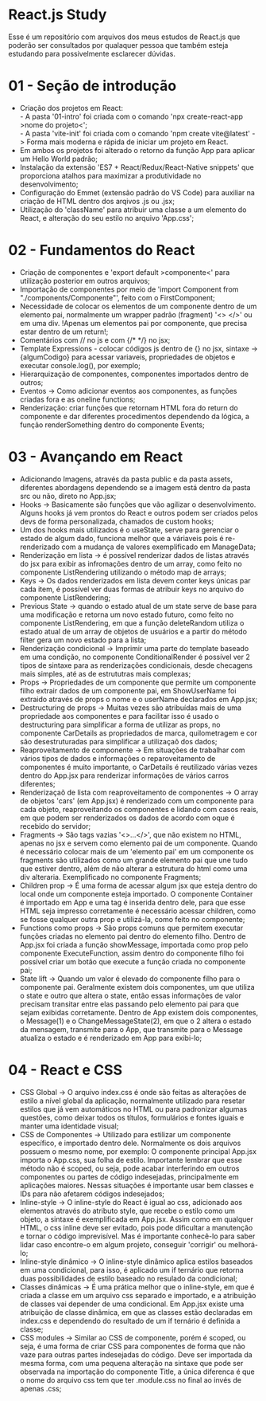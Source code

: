 # React.js Study
Esse é um repositório com arquivos dos meus estudos de React.js que poderão ser consultados por qualaquer pessoa que também esteja estudando para possivelmente esclarecer dúvidas.

# 01 - Seção de introdução
- Criação dos projetos em React: <br>- A pasta '01-intro' foi criada com o comando 'npx create-react-app >nome do projeto<';<br>
                                  - A pasta 'vite-init' foi criada com o comando 'npm create vite@latest' -> Forma mais moderna e rápida de iniciar um projeto em React.
- Em ambos os projetos foi alterado o retorno da função App para aplicar um Hello World padrão;
- Instalação da extensão 'ES7 + React/Redux/React-Native snippets' que proporciona atalhos para maximizar a produtividade no desenvolvimento;
- Configuração do Emmet (extensão padrão do VS Code) para auxiliar na criação de HTML dentro dos arqivos .js ou .jsx;
- Utilização do 'className' para atribuir uma classe a um elemento do React, e alteração do seu estilo no arquivo 'App.css';

# 02 - Fundamentos do React
- Criação de componentes e 'export default >componente<' para utilização posterior em outros arquivos;
- Importação de componentes por meio de 'import Component from "./components/Componente"', feito com o FirstComponent;
- Necessidade de colocar os elementos de um componente dentro de um elemento pai, normalmente um wrapper padrão (fragment) '<> </>' ou em uma div. !Apenas um elementos pai por componente, que precisa estar dentro de um return!;
- Comentários com // no js e com {/* */} no jsx;
- Template Expressions - colocar códigos js dentro de {} no jsx, sintaxe -> {algumCodigo} para acessar variaveis, propriedades de objetos e executar console.log(), por exemplo;
- Hierarquização de componentes, componentes importados dentro de outros;
- Eventos -> Como adicionar eventos aos componentes, as funções criadas fora e as oneline functions;
- Renderização: criar funções que retornam HTML fora do return do componente e dar diferentes procedimentos dependendo da lógica, a função renderSomething dentro do componente Events;

# 03 - Avançando em React
- Adicionando Imagens, através da pasta public e da pasta assets, diferentes abordagens dependendo se a imagem está dentro da pasta src ou não, direto no App.jsx;
- Hooks -> Basicamente são funções que vão agilizar o desenvolvimento. Alguns hooks já vem prontos do React e outros podem ser criados pelos devs de forma personalizada, chamados de custom hooks;
- Um dos hooks mais utilizados é o useState, serve para gerenciar o estado de algum dado, funciona melhor que a váriaveis pois é re-renderizado com a mudança de valores exemplificado em ManageData;
- Renderização em lista -> é possível renderizar dados de listas através do jsx para exibir as infromações dentro de um array, como feito no componente ListRendering utilizando o método map de arrays;
- Keys -> Os dados renderizados em lista devem conter keys únicas par cada item, é possível ver duas formas de atribuir keys no arquivo do componente ListRendering;
- Previous State -> quando o estado atual de um state serve de base para uma modificação e retorna um novo estado futuro, como feito no componente ListRendering, em que a função deleteRandom utiliza o estado atual de um array de objetos de usuários e a partir do método filter gera um novo estado para a lista;
- Renderização condicional -> Imprimir uma parte do template baseado em uma condição, no componente ConditionalRender é possível ver 2 tipos de sintaxe para as renderizações condicionais, desde checagens mais simples, até as de estrututras mais complexas;
- Props -> Propriedades de um componente que permite um componente filho extrair dados de um componente pai, em ShowUserName foi extraido através de props o nome e o userName declarados em App.jsx;
- Destructuring de props -> Muitas vezes são atribuídas mais de uma propriedade aos componentes e para facilitar isso é usado o destructuring para simplificar a forma de utilizar as props, no componente CarDetails as propriedados de marca, quilometragem e cor são desestruturadas para simplificar a utilizaçaõ dos dados;
- Reaproveitamento de componente -> Em situações de trabalhar com vários tipos de dados e informações o reparoveitamento de componentes é muito importante, o CarDetails é reutilizado várias vezes dentro do App.jsx para renderizar informações de vários carros diferentes;
- Renderizaçaõ de lista com reaproveitamento de componentes -> O array de objetos 'cars' (em App.jsx) é renderizado com um componente para cada objeto, reaproveitando os componentes e lidando com casos reais, em que podem ser renderizados os dados de acordo com oque é recebido do servidor;
- Fragments -> São tags vazias '<>...</>', que não existem no HTML, apenas no jsx e servem como elemento pai de um componente. Quando é necessário colocar mais de um 'elemento pai' em um componente os fragments são utilizados como um grande elemento pai que une tudo que estiver dentro, além de não alterar a estrutura do html como uma div alteraria. Exemplificado no componente Fragments;
- Children prop -> É uma forma de acessar algum jsx que esteja dentro do local onde um componente esteja importado. O componente Container é importado em App e uma tag é inserida dentro dele, para que esse HTML seja impresso corretamente é necessário acessar children, como se fosse qualquer outra prop e utilizá-la, como feito no componente;
- Functions como props -> São props comuns que permitem executar funções criadas no elemento pai dentro do elemento filho. Dentro de App.jsx foi criada a função showMessage, importada como prop pelo componente ExecuteFunction, assim dentro do componente filho foi possível criar um botão que execute a função criada no componente pai;
- State lift -> Quando um valor é elevado do componente filho para o componente pai. Geralmente existem dois componentes, um que utiliza o state e outro que altera o state, então essas informações de valor precisam transitar entre elas passando pelo elemento pai para que sejam exibidas corretamente. Dentro de App existem dois componentes, o Message(1) e o ChangeMessageState(2), em que o 2 altera o estado da mensagem, transmite para o App, que transmite para o Message atualiza o estado e é renderizado em App para exibi-lo;

# 04 - React e CSS
- CSS Global -> O arquivo index.css é onde são feitas as alterações de estilo a nível global da aplicação, normalmente utilizado para resetar estilos que já vem automáticos no HTML ou para padronizar algumas questões, como deixar todos os títulos, formulários e fontes iguais e manter uma identidade visual;
- CSS de Componentes -> Utilizado para estilizar um componente específico, e importado dentro dele. Normalmente os dois arquivos possuem o mesmo nome, por exemplo: O componente principal App.jsx importa o App.css, sua folha de estilo. Importante lembrar que esse método não é scoped, ou seja, pode acabar interferindo em outros componentes ou partes de código indesejadas, principalmente em aplicações maiores. Nessas situações é importante usar bem classes e IDs para não afetarem códigos indesejados;
- Inline-style -> O inline-style do React é igual ao css, adicionado aos elementos através do atributo style, que recebe o estilo como um objeto, a sintaxe é exemplificada em App.jsx. Assim como em qualquer HTML, o css inline deve ser evitado, pois pode dificultar a manutenção e tornar o código imprevisível. Mas é importante conhecê-lo para saber lidar caso encontre-o em algum projeto, conseguir 'corrigir' ou melhorá-lo;
- Inline-style dinâmico -> O inline-style dinâmico aplica estilos baseados em uma condicional, para isso, é aplicado um if ternário que retorna duas possibilidades de estilo baseado no resulado da condicional;
- Classes dinâmicas -> É uma prática melhor que o inline-style, em que é criada a classe em um arquivo css separado e importado, e a atribuição de classes vai depender de uma condicional. Em App.jsx existe uma atribuição de classe dinâmica, em que as classes estão declaradas em index.css e dependendo do resultado de um if ternário é definida a classe;
- CSS modules -> Similar ao CSS de componente, porém é scoped, ou seja, é uma forma de criar CSS para componentes de forma que não vaze para outras partes indesejadas do código. Deve ser importada da mesma forma, com uma pequena alteração na sintaxe que pode ser observada na importação do componente Title, a única diferenca é que o nome do arquivo css tem que ter .module.css no final ao invés de apenas .css;